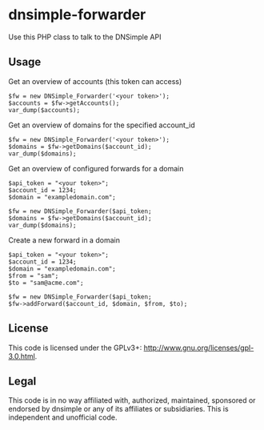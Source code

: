 # dnsimple-forwarder

Use this PHP class to talk to the DNSimple API

## Usage

Get an overview of accounts (this token can access)

```
$fw = new DNSimple_Forwarder('<your token>');
$accounts = $fw->getAccounts();
var_dump($accounts);
```

Get an overview of domains for the specified account_id

```
$fw = new DNSimple_Forwarder('<your token>');
$domains = $fw->getDomains($account_id);
var_dump($domains);
```

Get an overview of configured forwards for a domain

```
$api_token = "<your token>";
$account_id = 1234;
$domain = "exampledomain.com";

$fw = new DNSimple_Forwarder($api_token;
$domains = $fw->getDomains($account_id);
var_dump($domains);
```

Create a new forward in a domain

```
$api_token = "<your token>";
$account_id = 1234;
$domain = "exampledomain.com";
$from = "sam";
$to = "sam@acme.com";

$fw = new DNSimple_Forwarder($api_token;
$fw->addForward($account_id, $domain, $from, $to);

```

## License

This code is licensed under the GPLv3+: http://www.gnu.org/licenses/gpl-3.0.html.

## Legal

This code is in no way affiliated with, authorized, maintained, sponsored or endorsed by dnsimple or any of its affiliates or subsidiaries. This is independent and unofficial code.

